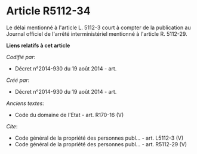 # Article R5112-34

Le délai mentionné à l'article L. 5112-3 court à compter de la publication au Journal officiel de l'arrêté interministériel
mentionné à l'article R. 5112-29.

**Liens relatifs à cet article**

_Codifié par_:

  - Décret n°2014-930 du 19 août 2014 - art.

_Créé par_:

  - Décret n°2014-930 du 19 août 2014 - art.

_Anciens textes_:

  - Code du domaine de l'Etat - art. R170-16 (V)

_Cite_:

  - Code général de la propriété des personnes publ... - art. L5112-3 (V)
  - Code général de la propriété des personnes publ... - art. R5112-29 (V)

